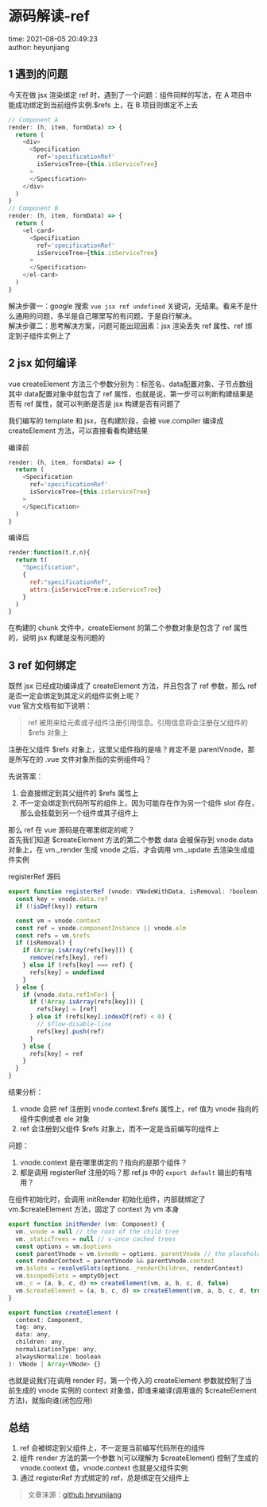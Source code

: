 # 源码解读-ref

time: 2021-08-05 20:49:23  
author: heyunjiang

## 1 遇到的问题

今天在做 jsx 渲染绑定 ref 时，遇到了一个问题：组件同样的写法，在 A 项目中能成功绑定到当前组件实例.$refs 上，在 B 项目则绑定不上去

```javascript
// Component A
render: (h, item, formData) => {
  return (
    <div>
      <Specification
        ref='specificationRef'
        isServiceTree={this.isServiceTree}
      >
      </Specification>
    </div>
  )
}
// Component B
render: (h, item, formData) => {
  return (
    <el-card>
      <Specification
        ref='specificationRef'
        isServiceTree={this.isServiceTree}
      >
      </Specification>
    </el-card>
  )
}
```

解决步骤一：google 搜索 `vue jsx ref undefined` 关键词，无结果。看来不是什么通用的问题，多半是自己哪里写的有问题，于是自行解决。  
解决步骤二：思考解决方案，问题可能出现因素：jsx 渲染丢失 ref 属性、ref 绑定到子组件实例上了

## 2 jsx 如何编译

vue createElement 方法三个参数分别为：标签名、data配置对象、子节点数组  
其中 data配置对象中就包含了 ref 属性，也就是说，第一步可以判断构建结果是否有 ref 属性，就可以判断是否是 jsx 构建是否有问题了

我们编写的 template 和 jsx，在构建阶段，会被 vue.compiler 编译成 createElement 方法，可以直接看看构建结果  

编译前  
```javascript
render: (h, item, formData) => {
  return (
    <Specification
      ref='specificationRef'
      isServiceTree={this.isServiceTree}
    >
    </Specification>
  )
}
```
编译后
```javascript
render:function(t,r,n){
  return t(
    "Specification",
    {
      ref:"specificationRef",
      attrs:{isServiceTree:e.isServiceTree}
    }
  )
}
```

在构建的 chunk 文件中，createElement 的第二个参数对象是包含了 ref 属性的，说明 jsx 构建是没有问题的

## 3 ref 如何绑定

既然 jsx 已经成功编译成了 createElement 方法，并且包含了 ref 参数，那么 ref 是否一定会绑定到其定义的组件实例上呢？  
vue 官方文档有如下说明：  
> ref 被用来给元素或子组件注册引用信息。引用信息将会注册在父组件的 $refs 对象上

注册在父组件 $refs 对象上，这里父组件指的是啥？肯定不是 parentVnode，那是所写在的 .vue 文件对象所指的实例组件吗？

先说答案：  
1. 会直接绑定到其父组件的 $refs 属性上
2. 不一定会绑定到代码所写的组件上，因为可能存在作为另一个组件 slot 存在，那么会挂载到另一个组件或其子组件上

那么 ref 在 vue 源码是在哪里绑定的呢？  
首先我们知道 $createElement 方法的第二个参数 data 会被保存到 vnode.data 对象上，在 vm._render 生成 vnode 之后，才会调用 vm._update 去渲染生成组件实例

registerRef 源码
```javascript
export function registerRef (vnode: VNodeWithData, isRemoval: ?boolean) {
  const key = vnode.data.ref
  if (!isDef(key)) return

  const vm = vnode.context
  const ref = vnode.componentInstance || vnode.elm
  const refs = vm.$refs
  if (isRemoval) {
    if (Array.isArray(refs[key])) {
      remove(refs[key], ref)
    } else if (refs[key] === ref) {
      refs[key] = undefined
    }
  } else {
    if (vnode.data.refInFor) {
      if (!Array.isArray(refs[key])) {
        refs[key] = [ref]
      } else if (refs[key].indexOf(ref) < 0) {
        // $flow-disable-line
        refs[key].push(ref)
      }
    } else {
      refs[key] = ref
    }
  }
}
```

结果分析：  
1. vnode 会把 ref 注册到 vnode.context.$refs 属性上，ref 值为 vnode 指向的组件实例或者 ele 对象
2. ref 会注册到父组件 $refs 对象上，而不一定是当前编写的组件上

问题：  
1. vnode.context 是在哪里绑定的？指向的是那个组件？
2. 都是调用 registerRef 注册的吗？那 ref.js 中的 `export default` 输出的有啥用？

在组件初始化时，会调用 initRender 初始化组件，内部就绑定了 vm.$createElement 方法，固定了 context 为 vm 本身  
```javascript
export function initRender (vm: Component) {
  vm._vnode = null // the root of the child tree
  vm._staticTrees = null // v-once cached trees
  const options = vm.$options
  const parentVnode = vm.$vnode = options._parentVnode // the placeholder node in parent tree
  const renderContext = parentVnode && parentVnode.context
  vm.$slots = resolveSlots(options._renderChildren, renderContext)
  vm.$scopedSlots = emptyObject
  vm._c = (a, b, c, d) => createElement(vm, a, b, c, d, false)
  vm.$createElement = (a, b, c, d) => createElement(vm, a, b, c, d, true)
}

export function createElement (
  context: Component,
  tag: any,
  data: any,
  children: any,
  normalizationType: any,
  alwaysNormalize: boolean
): VNode | Array<VNode> {}
```
也就是说我们在调用 render 时，第一个传入的 createElement 参数就控制了当前生成的 vnode 实例的 context 对象值，即谁来编译(调用谁的 $createElement 方法)，就指向谁(闭包应用)

## 总结

1. ref 会被绑定到父组件上，不一定是当前编写代码所在的组件
2. 组件 render 方法的第一个参数 h(可以理解为 $createElement) 控制了生成的 vnode.context 值，vnode.context 也就是父组件实例
3. 通过 registerRef 方式绑定的 ref，总是绑定在父组件上

> 文章涞源：[github heyunjiang](https://github.com/heyunjiang/Blog/blob/master/vue/vue%E6%BA%90%E7%A0%81%E8%A7%A3%E8%AF%BB/%E6%BA%90%E7%A0%81%E8%A7%A3%E8%AF%BB-ref.md)
